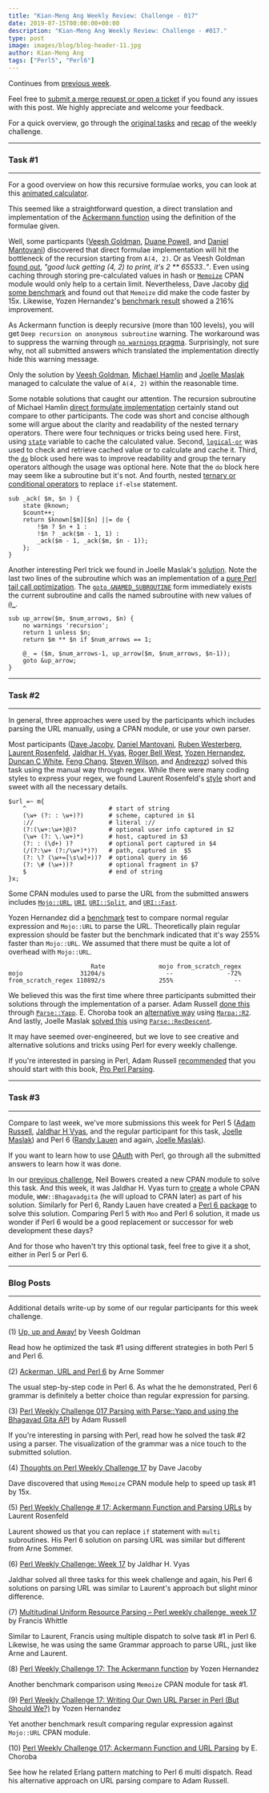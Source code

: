 ```yaml
---
title: "Kian-Meng Ang Weekly Review: Challenge - 017"
date: 2019-07-15T00:00:00+00:00
description: "Kian-Meng Ang Weekly Review: Challenge - #017."
type: post
image: images/blog/blog-header-11.jpg
author: Kian-Meng Ang
tags: ["Perl5", "Perl6"]
---
```


Continues from [previous week](https://perlweeklychallenge.org/blog/review-challenge-016/). 

Feel free to [submit a merge request or open a ticket](https://github.com/manwar/perlweeklychallenge) if you found any
issues with this post. We highly appreciate and welcome your feedback. 

For a quick overview, go through the [original tasks](https://perlweeklychallenge.org/blog/perl-weekly-challenge-017/) and
[recap](https://perlweeklychallenge.org/blog/recap-challenge-017/) of the weekly challenge. 

***
### Task #1
***

For a good overview on how this recursive formulae works, you can look at
this [animated calculator](https://gfredericks.com/things/arith/ackermann).

This seemed like a straightforward question, a direct translation and
implementation of the [Ackermann function](https://en.wikipedia.org/wiki/Ackermann_function) using the
definition of the formulae given. 

Well, some particpants ([Veesh Goldman](https://github.com/manwar/perlweeklychallenge-club/blob/master/challenge-017/veesh-goldman/perl5/ch-1.pl), [Duane Powell](https://github.com/manwar/perlweeklychallenge-club/blob/master/challenge-017/duane-powell/perl5/ch-1.pl), and [Daniel Mantovani](https://github.com/manwar/perlweeklychallenge-club/blob/master/challenge-017/daniel-mantovani/perl5/ch-1.pl)) discovered that direct formulae implementation will hit the bottleneck of the recursion starting from `A(4, 2)`. Or as Veesh Goldman [found out](https://github.com/manwar/perlweeklychallenge-club/blob/master/challenge-017/veesh-goldman/perl5/ch-1.pl), _"good luck getting (4, 2) to print, it's 2 ** 65533.."_. Even using caching through storing pre-calculated values in hash or [`Memoize`](https://perldoc.perl.org/Memoize.html) CPAN module would only help to a certain limit. Nevertheless, Dave Jacoby [did some benchmark](https://jacoby.github.io/2019/07/16/thoughts-on-perl-weekly-challenge-17.html) and found out that `Memoize` did make the code faster by 15x. Likewise, Yozen Hernandez's [benchmark result](https://yzhernand.github.io/posts/perl-weekly-challenge-17-1/) showed a 216% improvement. 

As Ackermann function is deeply recursive (more than 100 levels), you will
get `Deep recursion on anonymous subroutine` warning. The workaround was to
suppress the warning through [`no warnings` pragma](https://perldoc.perl.org/warnings.html). Surprisingly, not sure why,
not all submitted answers which translated the implementation directly hide
this warning message.

Only the solution by [Veesh Goldman](https://github.com/manwar/perlweeklychallenge-club/blob/master/challenge-017/veesh-goldman/perl5/arrows.pl), [Michael Hamlin](https://github.com/manwar/perlweeklychallenge-club/blob/master/challenge-017/michael-hamlin/perl5/t1-ackermann-two.pl) and [Joelle Maslak](https://github.com/manwar/perlweeklychallenge-club/blob/master/challenge-017/joelle-maslak/perl5/ch-1.pl) managed to calculate the value of `A(4, 2)` within the reasonable time. 

Some notable solutions that caught our attention. The recursion subroutine of
Michael Hamlin [direct formulate implementation](https://github.com/manwar/perlweeklychallenge-club/blob/master/challenge-017/michael-hamlin/perl5/t1-ackermann-simple.pl) certainly stand out compare to other participants. The code was short and
concise although some will argue about the clarity and readability of the nested ternary operators. There were four techniques or tricks being used here. First, using [`state`](https://perldoc.perl.org/functions/state.html) variable to cache the calculated value. Second, [`logical-or`](https://perldoc.perl.org/perlop.html#C-style-Logical-Or) was used to check and retrieve cached value or to calculate and cache it. Third, the [`do`](https://perldoc.perl.org/functions/do.html) block used here was to improve readability and group the ternary operators although the usage was optional here. Note that the `do` block here may seem like a subroutine but it's not. And fourth, nested [ternary or conditional operators](https://perldoc.perl.org/perlop.html#Conditional-Operator) to replace `if-else` statement.

    sub _ack( $m, $n ) {
        state @known;
        $count++;
        return $known[$m][$n] ||= do {
            !$m ? $n + 1 :
            !$n ? _ack($m - 1, 1) :
            _ack($m - 1, _ack($m, $n - 1));
        };
    }

Another interesting Perl trick we found in Joelle Maslak's [solution](https://github.com/manwar/perlweeklychallenge-club/blob/master/challenge-017/joelle-maslak/perl5/ch-1.pl). Note the last two lines of the subroutine which was an implementation of a [pure Perl tail call optimization](https://www.perlmonks.org/?node_id=161611). The [`goto &NAMED_SUBROUTINE`](https://perldoc.perl.org/functions/goto.html) form immediately exists the current subroutine and calls the named subroutine with new values of [`@_`](https://perldoc.perl.org/perlvar.html#@_).

    sub up_arrow($m, $num_arrows, $n) {
        no warnings 'recursion';
        return 1 unless $n; 
        return $m ** $n if $num_arrows == 1;

        @_ = ($m, $num_arrows-1, up_arrow($m, $num_arrows, $n-1));
        goto &up_arrow;
    }

***
### Task #2
***

In general, three approaches were used by the participants which includes
parsing the URL manually, using a CPAN module, or use your own parser. 

Most participants ([Dave Jacoby](https://github.com/manwar/perlweeklychallenge-club/blob/master/challenge-017/dave-jacoby/perl5/ch-2.pl), [Daniel Mantovani](https://github.com/manwar/perlweeklychallenge-club/blob/master/challenge-017/daniel-mantovani/perl5/ch-2.pl), [Ruben Westerberg](https://github.com/manwar/perlweeklychallenge-club/blob/master/challenge-017/ruben-westerberg/perl5/ch-2.pl), [Laurent Rosenfeld](https://github.com/manwar/perlweeklychallenge-club/blob/master/challenge-017/laurent-rosenfeld/perl5/ch-2.pl), [Jaldhar H. Vyas](https://github.com/manwar/perlweeklychallenge-club/blob/master/challenge-017/jaldhar-h-vyas/perl5/ch-2.pl), [Roger Bell West](https://github.com/manwar/perlweeklychallenge-club/blob/master/challenge-017/roger-bell-west/perl5/ch-2.pl), [Yozen Hernandez](https://github.com/manwar/perlweeklychallenge-club/blob/master/challenge-017/yozen-hernandez/perl5/ch-2.pl), [Duncan C White](https://github.com/manwar/perlweeklychallenge-club/blob/master/challenge-017/duncan-c-white/perl5/ch-2.pl), [Feng Chang](https://github.com/manwar/perlweeklychallenge-club/blob/master/challenge-017/feng-chang/perl5/ch-2.pl), [Steven Wilson](https://github.com/manwar/perlweeklychallenge-club/blob/master/challenge-017/steven-wilson/perl5/ch-2.pl), and [Andrezgz](https://github.com/manwar/perlweeklychallenge-club/blob/master/challenge-017/andrezgz/perl5/ch-2.pl)) solved this task using the manual way through regex. While there were many coding styles to express your regex, we found Laurent Rosenfeld's [style](https://github.com/manwar/perlweeklychallenge-club/blob/master/challenge-017/laurent-rosenfeld/perl5/ch-2.pl) short and sweet with all the necessary details.

    $url =~ m{
        ^                       # start of string
        (\w+ (?: : \w+)?)       # scheme, captured in $1
        ://                     # literal ://
        (?:(\w+:\w+)@)?         # optional user info captured in $2
        (\w+ (?: \.\w+)*)       # host, captured in $3
        (?: : (\d+) )?          # optional port captured in $4
        (/(?:\w+ (?:/\w+)*)?)   # path, captured in  $5
        (?: \? (\w+=[\s\w]+))?  # optional query in $6
        (?: \# (\w+))?          # optional fragment in $7
        $                       # end of string
    }x;

Some CPAN modules used to parse the URL from the submitted answers includes
[`Mojo::URL`](https://mojolicious.org/perldoc/Mojo/URL), [`URI`](https://metacpan.org/pod/URI), [`URI::Split`](https://metacpan.org/pod/URI::Split), and [`URI::Fast`](https://metacpan.org/pod/URI::Fast). 

Yozen Hernandez did a [benchmark](https://github.com/manwar/perlweeklychallenge-club/blob/master/challenge-017/yozen-hernandez/perl5/ch-2.pl) test to compare normal regular expression and `Mojo::URL` to parse the URL. Theoretically plain regular expression should be faster but the benchmark indicated that it's way 255% faster than `Mojo::URL`. We assumed that there
must be quite a lot of overhead with `Mojo::URL`.

                           Rate               mojo from_scratch_regex
    mojo                31204/s                 --               -72%
    from_scratch_regex 110892/s               255%                 --

We believed this was the first time where three participants submitted their
solutions through the implementation of a parser. Adam Russell [done this](https://github.com/manwar/perlweeklychallenge-club/tree/master/challenge-017/adam-russell/perl5) through [`Parse::Yapp`](https://metacpan.org/pod/Parse::Yapp). E. Choroba took an [alternative way](https://github.com/manwar/perlweeklychallenge-club/blob/master/challenge-017/e-choroba/perl5/ch-2.pl) using [`Marpa::R2`](https://metacpan.org/pod/Marpa::R2). And lastly, Joelle Maslak [solved this](https://github.com/manwar/perlweeklychallenge-club/blob/master/challenge-017/joelle-maslak/perl5/ch-2.pl) using [`Parse::RecDescent`](https://metacpan.org/pod/Parse::RecDescent). 

It may have seemed over-engineered, but we love to see creative and alternative solutions and
tricks using Perl for every weekly challenge. 

If you're interested in parsing in Perl, Adam Russell [recommended](https://adamcrussell.livejournal.com/5707.html) that you should start with this book, [Pro Perl Parsing](https://www.apress.com/us/book/9781590595046). 

***
### Task #3
***

Compare to last week, we've more submissions this week for Perl 5 ([Adam Russell](https://github.com/manwar/perlweeklychallenge-club/blob/master/challenge-017/adam-russell/perl5/ch-3.pl), [Jaldhar H
Vyas](https://github.com/manwar/perlweeklychallenge-club/blob/master/challenge-017/jaldhar-h-vyas/perl5/ch-3.pl), and the regular participant for this task, [Joelle Maslak](https://github.com/manwar/perlweeklychallenge-club/blob/master/challenge-017/joelle-maslak/perl5/ch-3.pl)) and Perl 6 ([Randy Lauen](https://github.com/manwar/perlweeklychallenge-club/blob/master/challenge-017/randy-lauen/perl6/ch-3.p6) and again, [Joelle Maslak](https://github.com/manwar/perlweeklychallenge-club/blob/master/challenge-017/joelle-maslak/perl6/ch-3.p6)).

If you want to learn how to use [OAuth](https://en.wikipedia.org/wiki/OAuth) with Perl, go through all the submitted answers to learn how it was done. 

In our [previous challenge](https://perlweeklychallenge.org/blog/review-challenge-015/), Neil Bowers created a new CPAN module to solve this task. And this week, it was Jaldhar H. Vyas turn to [create](https://github.com/manwar/perlweeklychallenge-club/blob/master/challenge-017/jaldhar-h-vyas/perl5/ch-3.pl) a whole CPAN module, `WWW::Bhagavadgita` (he will upload to CPAN later) as part of his solution. Similarly for Perl 6, Randy Lauen have created a [Perl 6 package](https://github.com/manwar/perlweeklychallenge-club/blob/master/challenge-017/randy-lauen/perl6/BhagavadGita.pm6) to solve this solution. Comparing Perl 5 with `Moo` and Perl 6 solution, it made us wonder if Perl 6 would be a good replacement or successor for web development these days? 

And for those who haven't try this optional task, feel free to give it a shot, either in Perl 5 or Perl 6. 

***
### Blog Posts
***

Additional details write-up by some of our regular participants for this week
challenge. 

(1) [Up, up and Away!](http://blogs.perl.org/users/veesh/2019/07/up-up-and-away.html) by Veesh Goldman 


Read how he optimized the task #1 using different strategies in both Perl 5 and Perl 6. 

(2) [Ackerman, URL and Perl 6](https://perl6.eu/ackerman-url.html) by Arne Sommer 


The usual step-by-step code in Perl 6\. As what the he demonstrated, Perl 6 grammar is definitely a
better choice than regular expression for parsing. 

(3) [Perl Weekly Challenge 017 Parsing with Parse::Yapp and using the Bhagavad Gita API](https://adamcrussell.livejournal.com/5707.html) by Adam Russell 


If you're interesting in parsing with Perl, read how he solved the task #2 using
a parser. The visualization of the grammar was a nice touch to the submitted
solution. 

(4) [Thoughts on Perl Weekly Challenge 17](https://jacoby.github.io/2019/07/16/thoughts-on-perl-weekly-challenge-17.html)
by Dave Jacoby


Dave discovered that using `Memoize` CPAN module help to speed up task #1 by
15x.

(5) [Perl Weekly Challenge # 17: Ackermann Function and Parsing URLs](http://blogs.perl.org/users/laurent_r/2019/07/-perl-weekly-challenge.html) by Laurent Rosenfeld 


Laurent showed us that you can replace `if` statement with `multi`
subroutines. His Perl 6 solution on parsing URL was similar but different
from Arne Sommer.

(6) [Perl Weekly Challenge: Week 17](https://www.braincells.com/perl/2019/07/perl_weekly_challenge_week_17.html)
by Jaldhar H. Vyas 


Jaldhar solved all three tasks for this week challenge and
again, his Perl 6 solutions on parsing URL was similar to Laurent's approach
but slight minor difference. 

(7) [Multitudinal Uniform Resource Parsing – Perl weekly challenge, week 17](https://rage.powered.ninja/2019/07/21/uniform-resource-parsing.html) by Francis Whittle 


Similar to Laurent, Francis using multiple dispatch to solve
task #1 in Perl 6\. Likewise, he was using the same Grammar approach to parse
URL, just like Arne and Laurent. 

(8) [Perl Weekly Challenge 17: The Ackermann function](https://yzhernand.github.io/posts/perl-weekly-challenge-17-1/) by
Yozen Hernandez 


Another benchmark comparison using `Memoize` CPAN module for
task #1. 

(9) [Perl Weekly Challenge 17: Writing Our Own URL Parser in Perl (But Should We?)](https://yzhernand.github.io/posts/perl-weekly-challenge-17-2/) by Yozen Hernandez 


Yet another benchmark result comparing regular expression against `Mojo::URL` CPAN module. 


(10) [Perl Weekly Challenge 017: Ackermann Function and URL Parsing](http://blogs.perl.org/users/e_choroba/2019/07/perl-weekly-challenge-017-ackermann-function-and-url-parsing.html) by E. Choroba 

See how he related Erlang pattern matching to Perl 6 multi dispatch. Read his
alternative approach on URL parsing compare to Adam Russell.

